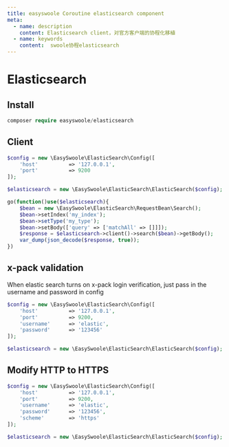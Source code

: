 ```yaml
---
title: easyswoole Coroutine elasticsearch component
meta:
  - name: description
    content: Elasticsearch client，对官方客户端的协程化移植
  - name: keywords
    content:  swoole协程elasticsearch
---
```


# Elasticsearch

## Install

```php
composer require easyswoole/elasticsearch
```

## Client

```php
$config = new \EasySwoole\ElasticSearch\Config([
    'host'          => '127.0.0.1',
    'port'          => 9200
]);

$elasticsearch = new \EasySwoole\ElasticSearch\ElasticSearch($config);

go(function()use($elasticsearch){
    $bean = new \EasySwoole\ElasticSearch\RequestBean\Search();
    $bean->setIndex('my_index');
    $bean->setType('my_type');
    $bean->setBody(['query' => ['matchAll' => []]]);
    $response = $elasticsearch->client()->search($bean)->getBody();
    var_dump(json_decode($response, true));
})
```

## x-pack validation

When elastic search turns on x-pack login verification, just pass in the username and password in config

```php
$config = new \EasySwoole\ElasticSearch\Config([
    'host'          => '127.0.0.1',
    'port'          => 9200,
    'username'      => 'elastic',
    'password'      => '123456'
]);

$elasticsearch = new \EasySwoole\ElasticSearch\ElasticSearch($config);
```

## Modify HTTP to HTTPS

```php
$config = new \EasySwoole\ElasticSearch\Config([
    'host'          => '127.0.0.1',
    'port'          => 9200,
    'username'      => 'elastic',
    'password'      => '123456',
    'scheme'        => 'https'
]);

$elasticsearch = new \EasySwoole\ElasticSearch\ElasticSearch($config);
```
